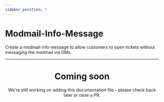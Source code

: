```yaml
---
sidebar_position: 7
---
```


# Modmail-Info-Message

Create a modmail info message to allow customers to open tickets without messaging the modmail via DMs.

---

<center><h1>Coming soon</h1></center>
<center>We're still working on adding this documentation file - please check back later or raise a PR.</center>